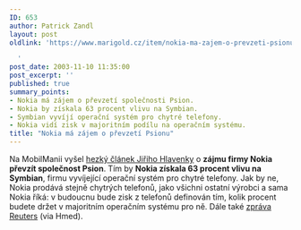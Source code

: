 ```yaml
---
ID: 653
author: Patrick Zandl
layout: post
oldlink: 'https://www.marigold.cz/item/nokia-ma-zajem-o-prevzeti-psionu

  '
post_date: 2003-11-10 11:35:00
post_excerpt: ''
published: true
summary_points:
- Nokia má zájem o převzetí společnosti Psion.
- Nokia by získala 63 procent vlivu na Symbian.
- Symbian vyvíjí operační systém pro chytré telefony.
- Nokia vidí zisk v majoritním podílu na operačním systému.
title: "Nokia má zájem o převzetí Psionu"
---
```


Na MobilManii vyšel <A href="http://www.mobilmania.cz/Zpravy/Ar.asp?ARI=105718&amp;CAI=2140" target=_blank>hezký článek Jiřiho Hlavenky</A> o <STRONG>zájmu firmy Nokia převzít společnost Psion</STRONG>. Tím by <STRONG>Nokia získala 63 procent vlivu na Symbian</STRONG>, firmu vyvíjející operační systém pro chytré telefony. Jak by ne, Nokia prodává stejně chytrých telefonů, jako všichni ostatní výrobci a sama Nokia říká: v budoucnu bude zisk z telefonů definován tím, kolik procent budete držet v majoritním operačním systému pro ně. Dále také <A href="http://www.mobilmania.cz/Zpravy/Ar.asp?ARI=105718&amp;CAI=2140" target=_blank>zpráva Reuters</A>&#160;(via Hmed).